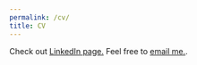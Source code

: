 ```yaml
---
permalink: /cv/
title: CV
---
```

Check out <a href="https://www.linkedin.com/in/alexandre-coates-b2069a2b/">LinkedIn page.</a> Feel free to [email me.](mailto:koong898@gmail.com). 
